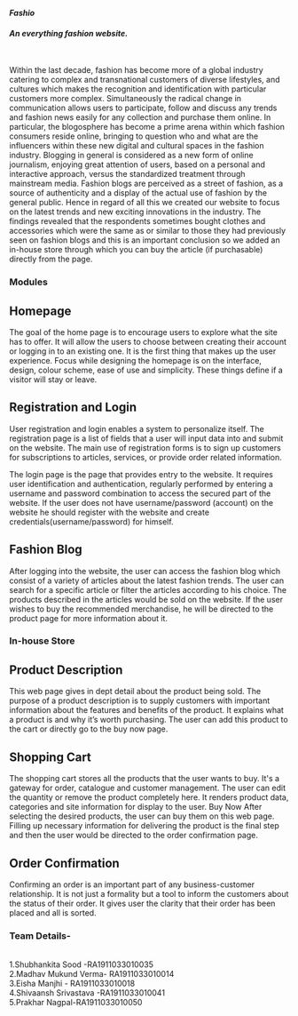 <i><b> Fashio </b>
#### An everything fashion website. </i>
<br>

Within the last decade, fashion has become more of a global industry catering to complex and transnational customers of diverse lifestyles, and cultures which makes the recognition and identification with particular customers more complex. Simultaneously the radical change in communication allows users to participate, follow and discuss any trends and fashion news easily for any collection and purchase them online. In particular, the blogosphere has become a prime arena within which fashion consumers reside online, bringing to question who and what are the influencers within these new digital and cultural spaces in the fashion industry. Blogging in general is considered as a new form of online journalism, enjoying great attention of users, based on a personal and interactive approach, versus the standardized treatment through mainstream media. Fashion blogs are perceived as a street of fashion, as a source of authenticity and a display of the actual use of fashion by the general public. Hence in regard of all this we created our website to focus on the latest trends and new exciting innovations in the industry.
 The findings revealed that the respondents sometimes bought clothes and accessories which were the same as or similar to those they had previously seen on fashion blogs and this is an important conclusion so we added an in-house store through which you can buy the article (if purchasable) directly from the page.


### Modules

## Homepage

The goal of the home page is to encourage users to explore what the site has to offer. It will allow the users to choose between creating their account or logging in to an existing one. It is the first thing that makes up the user experience. Focus while designing the homepage is on the interface, design, colour scheme, ease of use and simplicity. These things define if a visitor will stay or leave.

## Registration and Login

User registration and login enables a system to personalize itself. The registration page is a list of fields that a user will input data into and submit on the website. The main use of registration forms is to sign up customers for subscriptions to articles, services, or provide order related information.

The login page is the page that provides entry to the website. It requires user identification and authentication, regularly performed by entering a username and password combination to access the secured part of the website. If the user does not have username/password (account) on the website he should register with the website and create credentials(username/password) for himself.

## Fashion Blog

After logging into the website, the user can access the fashion blog which consist of a variety of articles about the latest fashion trends. The user can search for a specific article or filter the articles according to his choice. The products described in the articles would be sold on the website. If the user wishes to buy the recommended merchandise, he will be directed to the product page for more information about it.

### In-house Store

## Product Description

This web page gives in dept detail about the product being sold. The purpose of a product description is to supply customers with important information about the features and benefits of the product. It explains what a product is and why it’s worth purchasing. The user can add this product to the cart or directly go to the buy now page. 

## Shopping Cart
The shopping cart stores all the products that the user wants to buy. It's a gateway for order, catalogue and customer management. The user can edit the quantity or remove the product completely here. It renders product data, categories and site information for display to the user.
Buy Now
After selecting the desired products, the user can buy them on this web page. Filling up necessary information for delivering the product is the final step and then the user would be directed to the order confirmation page. 

## Order Confirmation

Confirming an order is an important part of any business-customer relationship. It is not just a formality but a tool to inform the customers about the status of their order. It gives user the clarity that their order has been placed and all is sorted.

### Team Details-
<br>1.Shubhankita Sood -RA1911033010035
<br>2.Madhav Mukund Verma- RA1911033010014
<br>3.Eisha Manjhi - RA1911033010018
<br>4.Shivaansh Srivastava -RA1911033010041
<br>5.Prakhar Nagpal-RA1911033010050
